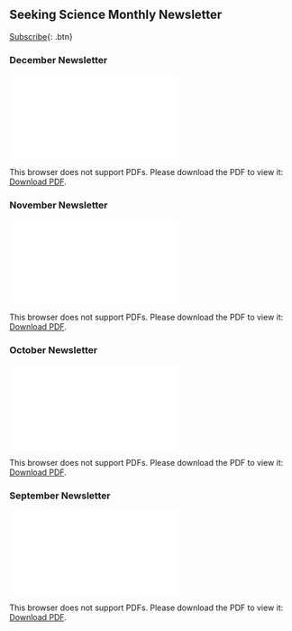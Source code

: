## Seeking Science Monthly Newsletter

[Subscribe](https://www.surveypage.com/seekingscience){: .btn}

### December Newsletter
<object data="Dec_Newsletter.pdf" type="application/pdf" width="700px" height="800px">
    <embed src="Dec_Newsletter.pdf">
        <p>This browser does not support PDFs. Please download the PDF to view it: <a href="Dec_Newsletter.pdf">Download PDF</a>.</p>
    </embed>
</object>

### November Newsletter
<object data="November_Newsletter.pdf" type="application/pdf" width="700px" height="800px">
    <embed src="November_Newsletter.pdf">
        <p>This browser does not support PDFs. Please download the PDF to view it: <a href="November_Newsletter.pdf">Download PDF</a>.</p>
    </embed>
</object>

### October Newsletter
<object data="October_Newsletter.pdf" type="application/pdf" width="700px" height="800px">
    <embed src="October_Newsletter.pdf">
        <p>This browser does not support PDFs. Please download the PDF to view it: <a href="October_Newsletter.pdf">Download PDF</a>.</p>
    </embed>
</object>

### September Newsletter
<object data="September_Newsletter.pdf" type="application/pdf" width="700px" height="800px">
    <embed src="September_Newsletter.pdf">
        <p>This browser does not support PDFs. Please download the PDF to view it: <a href="September_Newsletter.pdf">Download PDF</a>.</p>
    </embed>
</object>
